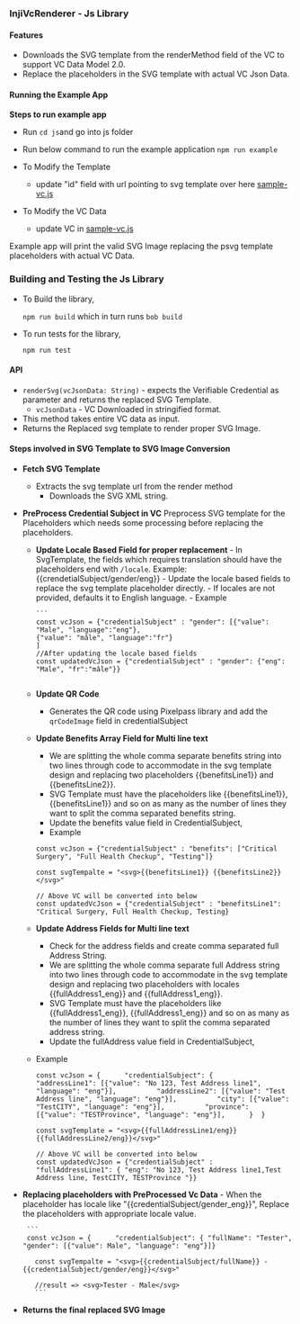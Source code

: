 ### InjiVcRenderer - Js Library

#### Features
- Downloads the SVG template from the renderMethod field of the VC to support VC Data Model 2.0.
- Replace the placeholders in the SVG template with actual VC Json Data.

#### Running the Example App

**Steps to run example app**
- Run `cd js`and go into js folder

- Run below command to run the example application
	`npm run example
`
- To Modify the Template

	- update "id" field with url pointing to svg template over here [sample-vc.js](example/sample-vc.js)

- To Modify the VC Data

	- update VC in [sample-vc.js](example/sample-vc.js)

Example app will print the valid SVG Image replacing the psvg template placeholders with actual VC Data.

  
### Building and Testing the Js Library

- To Build the library,

	`npm run build` which in turn runs `bob build`

- To run tests for the library,

	`npm run test`

#### API
- `renderSvg(vcJsonData: String)` - expects the Verifiable Credential as parameter and returns the replaced SVG Template.
    - `vcJsonData` - VC Downloaded in stringified format.
- This method takes entire VC data as input.
- Returns the Replaced svg template to render proper SVG Image.



#### Steps involved in SVG Template to SVG Image Conversion

- **Fetch SVG Template**
    - Extracts the svg template url from the render method
        - Downloads the SVG XML string.
- **PreProcess Credential Subject in VC**
  Preprocess SVG template for the Placeholders which needs some processing before replacing the placeholders.

    - **Update Locale Based Field for proper replacement**
            -  In SvgTemplate, the fields which requires translation should have the placeholders end with `/locale`.
                Example: {{crendetialSubject/gender/eng}}
            - Update the locale based fields to replace the svg template placeholder directly.
            - If locales are not provided, defaults it to English language.
            - Example
    
          ```
          const vcJson = {"credentialSubject" : "gender": [{"value": "Male", "language":"eng"},
          {"value": "mâle", "language":"fr"}
          ]
          //After updating the locale based fields
          const updatedVcJson = {"credentialSubject" : "gender": {"eng": "Male", "fr":"mâle"}}
        ```
    - **Update QR Code**
        - Generates the QR code using Pixelpass library and add the `qrCodeImage` field in credentialSubject

    - **Update Benefits Array Field for Multi line text**
        -  We are splitting the whole comma separate benefits string into two lines through code to accommodate in the svg template design and replacing two placeholders {{benefitsLine1}} and {{benefitsLine2}}.
        - SVG Template must have the placeholders like {{benefitsLine1}}, {{benefitsLine1}} and so on as many as the number of lines they want to split the comma separated benefits string.
        - Update the benefits value field in CredentialSubject,
        - Example

      ```
      const vcJson = {"credentialSubject" : "benefits": ["Critical Surgery", "Full Health Checkup", "Testing"]}
      
      const svgTempalte = "<svg>{{benefitsLine1}} {{benefitsLine2}}</svg>"
      
      // Above VC will be converted into below
      const updatedVcJson = {"credentialSubject" : "benefitsLine1": "Critical Surgery, Full Health Checkup, Testing}
  
      ```

     - **Update Address Fields for Multi line text**
        - Check for the address fields and create comma separated full Address String.
        - We are splitting the whole comma separate full Address string into two lines through code to accommodate in the svg template design and replacing two placeholders with locales {{fullAddress1_eng}} and {{fullAddress1_eng}}.
        - SVG Template must have the placeholders like {{fullAddress1_eng}}, {{fullAddress1_eng}} and so on as many as the number of lines they want to split the comma separated address string.
        - Update the fullAddress value field in CredentialSubject,
    - Example

      ```
      const vcJson = {      "credentialSubject": {          "addressLine1": [{"value": "No 123, Test Address line1", "language": "eng"}],          "addressLine2": [{"value": "Test Address line", "language": "eng"}],          "city": [{"value": "TestCITY", "language": "eng"}],          "province": [{"value": "TESTProvince", "language": "eng"}],      }  }
      
      const svgTemplate = "<svg>{{fullAddressLine1/eng}} {{fullAddressLine2/eng}}</svg>"
      
      // Above VC will be converted into below
      const updatedVcJson = {"credentialSubject" : "fullAddressLine1": { "eng": "No 123, Test Address line1,Test Address line, TestCITY, TESTProvince "}}
      ```

 - **Replacing placeholders with PreProcessed Vc Data**
        - When the placeholder has locale like "{{credentialSubject/gender_eng}}", Replace the placeholders with appropriate locale value.
        
        ```
        const vcJson = {      "credentialSubject": { "fullName": "Tester", "gender": [{"value": Male", "language": "eng"}]}
          
          const svgTempalte = "<svg>{{credentialSubject/fullName}} - {{credentialSubject/gender/eng}}</svg>"
          
          //result => <svg>Tester - Male</svg>
          ```

- **Returns the final replaced SVG Image**